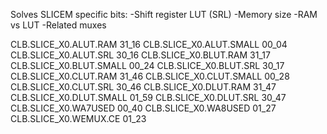 Solves SLICEM specific bits:
-Shift register LUT (SRL)
-Memory size
-RAM vs LUT
-Related muxes

CLB.SLICE_X0.ALUT.RAM 31_16
CLB.SLICE_X0.ALUT.SMALL 00_04
CLB.SLICE_X0.ALUT.SRL 30_16
CLB.SLICE_X0.BLUT.RAM 31_17
CLB.SLICE_X0.BLUT.SMALL 00_24
CLB.SLICE_X0.BLUT.SRL 30_17
CLB.SLICE_X0.CLUT.RAM 31_46
CLB.SLICE_X0.CLUT.SMALL 00_28
CLB.SLICE_X0.CLUT.SRL 30_46
CLB.SLICE_X0.DLUT.RAM 31_47
CLB.SLICE_X0.DLUT.SMALL 01_59
CLB.SLICE_X0.DLUT.SRL 30_47
CLB.SLICE_X0.WA7USED 00_40
CLB.SLICE_X0.WA8USED 01_27
CLB.SLICE_X0.WEMUX.CE 01_23


